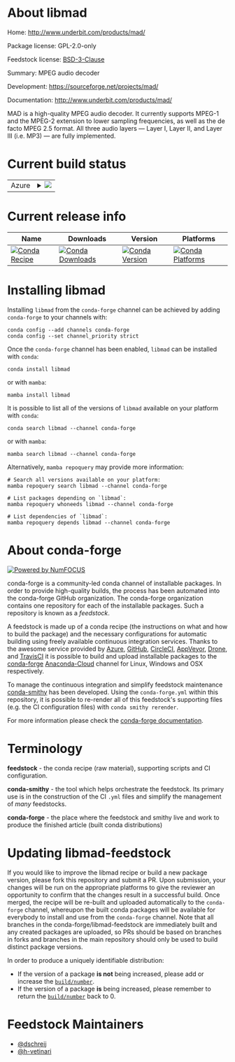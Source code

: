 About libmad
============

Home: http://www.underbit.com/products/mad/

Package license: GPL-2.0-only

Feedstock license: [BSD-3-Clause](https://github.com/conda-forge/libmad-feedstock/blob/main/LICENSE.txt)

Summary: MPEG audio decoder

Development: https://sourceforge.net/projects/mad/

Documentation: http://www.underbit.com/products/mad/

MAD is a high-quality MPEG audio decoder. It currently supports MPEG-1 and the MPEG-2
extension to lower sampling frequencies, as well as the de facto MPEG 2.5 format. All
three audio layers — Layer I, Layer II, and Layer III (i.e. MP3) — are fully implemented.


Current build status
====================


<table>
    
  <tr>
    <td>Azure</td>
    <td>
      <details>
        <summary>
          <a href="https://dev.azure.com/conda-forge/feedstock-builds/_build/latest?definitionId=551&branchName=main">
            <img src="https://dev.azure.com/conda-forge/feedstock-builds/_apis/build/status/libmad-feedstock?branchName=main">
          </a>
        </summary>
        <table>
          <thead><tr><th>Variant</th><th>Status</th></tr></thead>
          <tbody><tr>
              <td>linux_64</td>
              <td>
                <a href="https://dev.azure.com/conda-forge/feedstock-builds/_build/latest?definitionId=551&branchName=main">
                  <img src="https://dev.azure.com/conda-forge/feedstock-builds/_apis/build/status/libmad-feedstock?branchName=main&jobName=linux&configuration=linux%20linux_64_" alt="variant">
                </a>
              </td>
            </tr><tr>
              <td>osx_64</td>
              <td>
                <a href="https://dev.azure.com/conda-forge/feedstock-builds/_build/latest?definitionId=551&branchName=main">
                  <img src="https://dev.azure.com/conda-forge/feedstock-builds/_apis/build/status/libmad-feedstock?branchName=main&jobName=osx&configuration=osx%20osx_64_" alt="variant">
                </a>
              </td>
            </tr><tr>
              <td>osx_arm64</td>
              <td>
                <a href="https://dev.azure.com/conda-forge/feedstock-builds/_build/latest?definitionId=551&branchName=main">
                  <img src="https://dev.azure.com/conda-forge/feedstock-builds/_apis/build/status/libmad-feedstock?branchName=main&jobName=osx&configuration=osx%20osx_arm64_" alt="variant">
                </a>
              </td>
            </tr><tr>
              <td>win_64</td>
              <td>
                <a href="https://dev.azure.com/conda-forge/feedstock-builds/_build/latest?definitionId=551&branchName=main">
                  <img src="https://dev.azure.com/conda-forge/feedstock-builds/_apis/build/status/libmad-feedstock?branchName=main&jobName=win&configuration=win%20win_64_" alt="variant">
                </a>
              </td>
            </tr>
          </tbody>
        </table>
      </details>
    </td>
  </tr>
</table>

Current release info
====================

| Name | Downloads | Version | Platforms |
| --- | --- | --- | --- |
| [![Conda Recipe](https://img.shields.io/badge/recipe-libmad-green.svg)](https://anaconda.org/conda-forge/libmad) | [![Conda Downloads](https://img.shields.io/conda/dn/conda-forge/libmad.svg)](https://anaconda.org/conda-forge/libmad) | [![Conda Version](https://img.shields.io/conda/vn/conda-forge/libmad.svg)](https://anaconda.org/conda-forge/libmad) | [![Conda Platforms](https://img.shields.io/conda/pn/conda-forge/libmad.svg)](https://anaconda.org/conda-forge/libmad) |

Installing libmad
=================

Installing `libmad` from the `conda-forge` channel can be achieved by adding `conda-forge` to your channels with:

```
conda config --add channels conda-forge
conda config --set channel_priority strict
```

Once the `conda-forge` channel has been enabled, `libmad` can be installed with `conda`:

```
conda install libmad
```

or with `mamba`:

```
mamba install libmad
```

It is possible to list all of the versions of `libmad` available on your platform with `conda`:

```
conda search libmad --channel conda-forge
```

or with `mamba`:

```
mamba search libmad --channel conda-forge
```

Alternatively, `mamba repoquery` may provide more information:

```
# Search all versions available on your platform:
mamba repoquery search libmad --channel conda-forge

# List packages depending on `libmad`:
mamba repoquery whoneeds libmad --channel conda-forge

# List dependencies of `libmad`:
mamba repoquery depends libmad --channel conda-forge
```


About conda-forge
=================

[![Powered by
NumFOCUS](https://img.shields.io/badge/powered%20by-NumFOCUS-orange.svg?style=flat&colorA=E1523D&colorB=007D8A)](https://numfocus.org)

conda-forge is a community-led conda channel of installable packages.
In order to provide high-quality builds, the process has been automated into the
conda-forge GitHub organization. The conda-forge organization contains one repository
for each of the installable packages. Such a repository is known as a *feedstock*.

A feedstock is made up of a conda recipe (the instructions on what and how to build
the package) and the necessary configurations for automatic building using freely
available continuous integration services. Thanks to the awesome service provided by
[Azure](https://azure.microsoft.com/en-us/services/devops/), [GitHub](https://github.com/),
[CircleCI](https://circleci.com/), [AppVeyor](https://www.appveyor.com/),
[Drone](https://cloud.drone.io/welcome), and [TravisCI](https://travis-ci.com/)
it is possible to build and upload installable packages to the
[conda-forge](https://anaconda.org/conda-forge) [Anaconda-Cloud](https://anaconda.org/)
channel for Linux, Windows and OSX respectively.

To manage the continuous integration and simplify feedstock maintenance
[conda-smithy](https://github.com/conda-forge/conda-smithy) has been developed.
Using the ``conda-forge.yml`` within this repository, it is possible to re-render all of
this feedstock's supporting files (e.g. the CI configuration files) with ``conda smithy rerender``.

For more information please check the [conda-forge documentation](https://conda-forge.org/docs/).

Terminology
===========

**feedstock** - the conda recipe (raw material), supporting scripts and CI configuration.

**conda-smithy** - the tool which helps orchestrate the feedstock.
                   Its primary use is in the construction of the CI ``.yml`` files
                   and simplify the management of *many* feedstocks.

**conda-forge** - the place where the feedstock and smithy live and work to
                  produce the finished article (built conda distributions)


Updating libmad-feedstock
=========================

If you would like to improve the libmad recipe or build a new
package version, please fork this repository and submit a PR. Upon submission,
your changes will be run on the appropriate platforms to give the reviewer an
opportunity to confirm that the changes result in a successful build. Once
merged, the recipe will be re-built and uploaded automatically to the
`conda-forge` channel, whereupon the built conda packages will be available for
everybody to install and use from the `conda-forge` channel.
Note that all branches in the conda-forge/libmad-feedstock are
immediately built and any created packages are uploaded, so PRs should be based
on branches in forks and branches in the main repository should only be used to
build distinct package versions.

In order to produce a uniquely identifiable distribution:
 * If the version of a package **is not** being increased, please add or increase
   the [``build/number``](https://docs.conda.io/projects/conda-build/en/latest/resources/define-metadata.html#build-number-and-string).
 * If the version of a package **is** being increased, please remember to return
   the [``build/number``](https://docs.conda.io/projects/conda-build/en/latest/resources/define-metadata.html#build-number-and-string)
   back to 0.

Feedstock Maintainers
=====================

* [@dschreij](https://github.com/dschreij/)
* [@h-vetinari](https://github.com/h-vetinari/)

